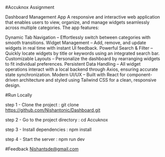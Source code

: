 #Accuknox Assignment

Dashboard Management App
A responsive and interactive web application that enables users to view, organize, and manage widgets seamlessly across multiple categories. The app features:

Dynamic Tab Navigation – Effortlessly switch between categories with smooth transitions.
Widget Management – Add, remove, and update widgets in real time with instant UI feedback.
Powerful Search & Filter – Quickly locate widgets by title or keywords using an integrated search bar.
Customizable Layouts – Personalize the dashboard by rearranging widgets to fit individual preferences.
Persistent Data Handling – All widget operations interact with a local backend through Axios, ensuring accurate state synchronization.
Modern UI/UX – Built with React for component-driven architecture and styled using Tailwind CSS for a clean, responsive design.

#Run Locally 

step 1 - Clone the project : 
         git clone https://github.com/Nishantonic/Dashboard.git

step 2 - Go to the project directory : 
         cd Accuknox
  
step 3 - Install dependencies : 
         npm install
  
step 4 - Start the server : 
         npm run dev
  
#Feedback
Nishantsde@gmail.com
